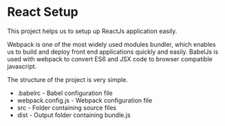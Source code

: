 # React Setup
This project helps us to setup up ReactJs application easily.

Webpack is one of the most widely used modules bundler, which enables us to build and deploy front end applications quickly and easily. BabelJs is used with webpack to convert ES6 and JSX code to browser compatible javascript.

The structure of the project is very simple.

* .babelrc          - Babel configuration file
* webpack.config.js - Webpack configuration file
* src               - Folder containing source files
* dist              - Output folder containing bundle.js 
